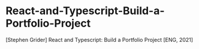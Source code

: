 # React-and-Typescript-Build-a-Portfolio-Project
[Stephen Grider] React and Typescript: Build a Portfolio Project [ENG, 2021]

